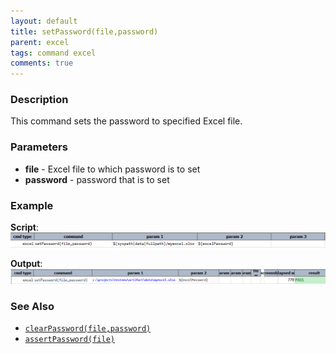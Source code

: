 ```yaml
---
layout: default
title: setPassword(file,password)
parent: excel
tags: command excel
comments: true
---
```



### Description
This command sets the password to specified Excel file.


### Parameters
- **file** - Excel file to which password is to set
- **password** - password that is to set


### Example
**Script**:
![script](image/setPassword_01.png)

**Output**:<br/>
![output](image/setPassword_02.png)


### See Also
- [`clearPassword(file,password)`](clearPassword(file,password))
- [`assertPassword(file)`](assertPassword(file))

